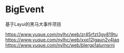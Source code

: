 # BigEvent
基于Layui的黑马大事件项目

https://www.yuque.com/nylhc/web/zr45rfzt3gy819tu
https://www.yuque.com/nylhc/web/xxq12lgaun2v4laq
https://www.yuque.com/nylhc/web/blergp1alurnsrni
